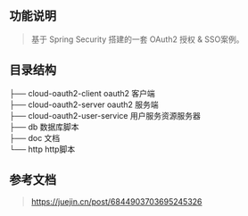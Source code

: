 ## 功能说明
> 基于 Spring Security 搭建的一套 OAuth2 授权 & SSO案例。

## 目录结构 
├── cloud-oauth2-client          oauth2 客户端  
├── cloud-oauth2-server          oauth2 服务端  
├── cloud-oauth2-user-service    用户服务资源服务器  
├── db                           数据库脚本  
├── doc                          文档  
└── http                         http脚本  

## 参考文档
> https://juejin.cn/post/6844903703695245326